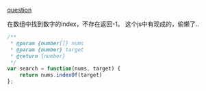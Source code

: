 [question](https://leetcode.com/problems/search-in-rotated-sorted-array/)

在数组中找到数字的index，不存在返回-1。 这个js中有现成的，偷懒了..

```js
/**
 * @param {number[]} nums
 * @param {number} target
 * @return {number}
 */
var search = function(nums, target) {
    return nums.indexOf(target)
};
```
